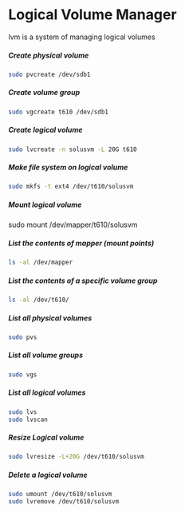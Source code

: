 # Logical Volume Manager  
lvm is a system of managing logical volumes  
##### Create physical volume  
```bash
sudo pvcreate /dev/sdb1  
```
##### Create volume group  
```bash
sudo vgcreate t610 /dev/sdb1  
```
##### Create logical volume  
```bash
sudo lvcreate -n solusvm -L 20G t610  
```
##### Make file system on logical volume  
```bash
sudo mkfs -t ext4 /dev/t610/solusvm  
```
##### Mount logical volume  
sudo mount /dev/mapper/t610/solusvm  
##### List the contents of mapper (mount points)  
```bash
ls -al /dev/mapper  
```
##### List the contents of a specific volume group  
```bash
ls -al /dev/t610/  
```
##### List all physical volumes  
```bash
sudo pvs  
```
##### List all volume groups  
```bash
sudo vgs  
```
##### List all logical volumes  
```bash
sudo lvs  
sudo lvscan  
```
##### Resize Logical volume  
```bash
sudo lvresize -L+20G /dev/t610/solusvm  
```
##### Delete a logical volume  
```bash
sudo umount /dev/t610/solusvm  
sudo lvremove /dev/t610/solusvm   
```